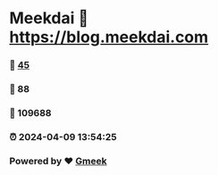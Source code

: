 # Meekdai :link: https://blog.meekdai.com 
### :page_facing_up: [45](https://blog.meekdai.com/tag.html) 
### :speech_balloon: 88 
### :hibiscus: 109688 
### :alarm_clock: 2024-04-09 13:54:25 
### Powered by :heart: [Gmeek](https://github.com/Meekdai/Gmeek)
